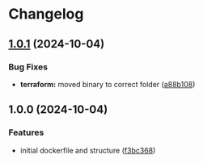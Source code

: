 # Changelog

## [1.0.1](https://github.com/Bane-NOR/platutils/compare/v1.0.0...v1.0.1) (2024-10-04)


### Bug Fixes

* **terraform:** moved binary to correct folder ([a88b108](https://github.com/Bane-NOR/platutils/commit/a88b108cf4806bf9db0e3b9d78411e85ffae3fe0))

## 1.0.0 (2024-10-04)


### Features

* initial dockerfile and structure ([f3bc368](https://github.com/Bane-NOR/platutils/commit/f3bc368f4e7e1cea062a6784019206c66884d078))

